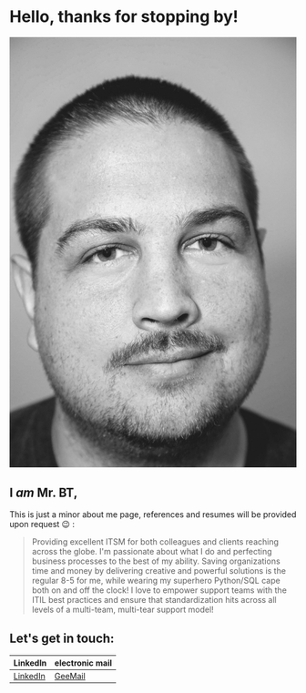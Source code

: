 # Hello, thanks for stopping by!

![ProfilePic](/images/me.jpg)

## I _am_ Mr. BT,

This is just a minor about me page, references and resumes will be provided upon request :wink: :

> Providing excellent ITSM for both colleagues and clients reaching across the globe.
> I'm passionate about what I do and perfecting business processes to the best of my ability.
> Saving organizations time and money by delivering creative and powerful solutions is the regular 8-5 for me, while wearing my superhero Python/SQL cape both on and off the clock!
> I love to empower support teams with the ITIL best practices and ensure that standardization hits across all levels of a multi-team, multi-tear support model!

## Let's get in touch:

| LinkedIn                                                | electronic mail                  |
| ------------------------------------------------------- | -------------------------------- |
| [LinkedIn](https://www.linkedin.com/in/brandonktaylor/) | [GeeMail](iammrbt+job@gmail.com) |
